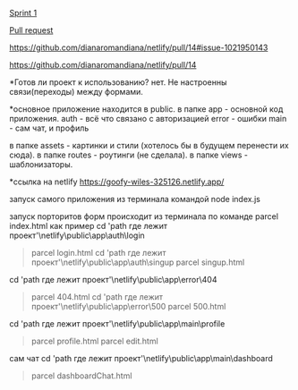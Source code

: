 
[Sprint 1](https://github.com/dianaromandiana/netlify/pull/14)

[Pull request](https://github.com/dianaromandiana/netlify/pull/14)

https://github.com/dianaromandiana/netlify/pull/14#issue-1021950143

https://github.com/dianaromandiana/netlify/pull/14

*Готов ли проект к использованию?
нет. Не настроенны связи(переходы) между формами.

*основное приложение находится в public.
в папке app - основной код приложения.
auth - всё что связано с авторизацией
error - ошибки
main - сам чат, и профиль

в папке assets - картинки и стили (хотелось бы в будущем перенести их сюда).
в папке routes - роутинги (не сделала).
в папке views - шаблонизаторы.

*ссылка на netlify
https://goofy-wiles-325126.netlify.app/

запуск самого приложения из терминала командой node index.js

запуск порторитов форм происходит из терминала по команде parcel index.html
как пример
cd 'path где лежит проект'\netlify\public\app\auth\login
>parcel login.html
cd 'path где лежит проект'\netlify\public\app\auth\singup
>parcel singup.html

cd 'path где лежит проект'\netlify\public\app\error\404
>parcel 404.html
cd 'path где лежит проект'\netlify\public\app\error\500
>parcel 500.html

cd 'path где лежит проект'\netlify\public\app\main\profile
>parcel profile.html
>parcel edit.html

сам чат
cd 'path где лежит проект'\netlify\public\app\main\dashboard
>parcel dashboardChat.html
